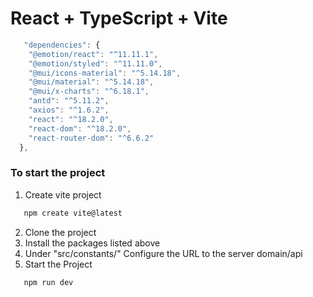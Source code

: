 # React + TypeScript + Vite

```js
   "dependencies": {
    "@emotion/react": "^11.11.1",
    "@emotion/styled": "^11.11.0",
    "@mui/icons-material": "^5.14.18",
    "@mui/material": "^5.14.18",
    "@mui/x-charts": "^6.18.1",
    "antd": "^5.11.2",
    "axios": "^1.6.2",
    "react": "^18.2.0",
    "react-dom": "^18.2.0",
    "react-router-dom": "^6.6.2"
  },
```
### To start the project 
1. Create vite project
```js
   npm create vite@latest
```
2. Clone the project
3. Install the packages listed above
4. Under "src/constants/" Configure the URL to the server domain/api
5. Start the Project
```js
   npm run dev
```
